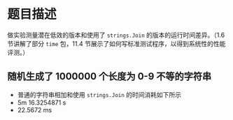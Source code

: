 # 题目描述

做实验测量潜在低效的版本和使用了 `strings.Join` 的版本的运行时间差异。（1.6
节讲解了部分 `time` 包，11.4 节展示了如何写标准测试程序，以得到系统性的性能评测。）

## 随机生成了 1000000 个长度为 0-9 不等的字符串

- 普通的字符串相加和使用 `strings.Join` 的时间消耗如下所示
- $\text{5m 16.3254871 s}$
- $\text{22.5672 ms}$

